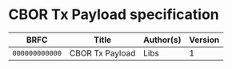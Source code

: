 # CBOR Tx Payload specification

| BRFC           | Title           | Author(s) | Version |
| -------------- | --------------- | --------- | ------- |
| `000000000000` | CBOR Tx Payload | Libs      | 1       |